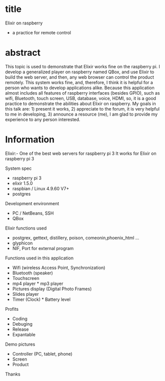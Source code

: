 # title
  Elixir on raspberry 
  - a practice for remote control
  
# abstract
  This topic is used to demonstrate that Elixir works fine on the raspberry pi. I develop a generalized player on raspberry named QBox, and use Elixir to build the web server, and then, any web browser can control the product remotely. This system works fine, and, therefore, I think it is helpful for a person who wants to develop applications alike. Because this application almost includes all features of raspberry interfaces (besides GPIO), such as wifi, Bluetooth, touch screen, USB, database, voice, HDMI, so, it is a good practice to demonstrate the abilities about Elixir on raspberry. My goals in this talk are: 1) present it works, 2) appreciate to the forum, it is very helpful to me in developing, 3) announce a resource (me), I am glad to provide my experience to any person interested.
  
# Information
Elixir:- One of the best web servers for raspberry pi 3
It works for Elixir on raspberry pi 3

System spec
* raspberry pi 3
* elixir 1.5.0
* raspbian / Linux 4.9.60 V7+
* postgres

Development environment
* PC / NetBeans, SSH
* QBox

Elixir functions used
* postgrex, gettext, distillery, poison, comeonin,phoenix_html ...
* glyphicon
* NIF, Port for external program

Functions used in this application
* Wifi (wireless Access Point, Synchronization)
* Bluetooth (speaker)
* Touchscreen
* mp4 player
* mp3 player
* Pictures display (Digital Photo Frames)
* Slides player
* Timer (Clock)
* Battery level

Profits 
* Coding 
* Debuging
* Release
* Expantable

Demo pictures
* Controller (PC, tablet, phone)
* Screen
* Product

Thanks
